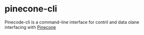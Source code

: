 # pinecone-cli
Pinecode-cli is a command-line interface for contril and data olane interfacing with [Pinecone](https://pinecone.io)